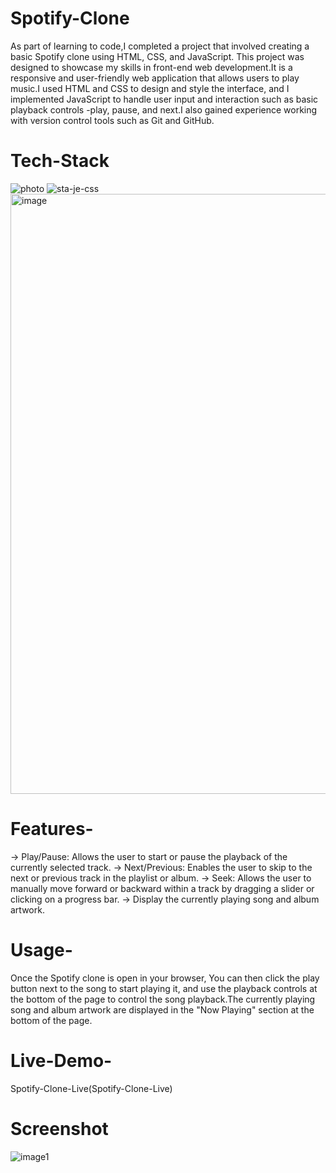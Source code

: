 # Spotify-Clone
As part of learning to code,I completed a project that involved creating a basic Spotify clone using HTML, CSS, and JavaScript. This project was designed to showcase my skills in front-end web development.It is a responsive and user-friendly web application that allows users to play music.I used HTML and CSS to design and style the interface, and I implemented JavaScript to handle user input and interaction such as basic playback controls -play, pause, and next.I also gained experience working with version control tools such as Git and GitHub.
# Tech-Stack
![photo](https://github.com/user-attachments/assets/fa40c55b-9faa-41e5-b6de-01af71c3d610)
![sta-je-css](https://github.com/user-attachments/assets/6f5f6296-5cb5-47e4-9527-1777e024242e)
<img width="960" alt="image" src="https://github.com/user-attachments/assets/473a4572-b3a1-424c-a63a-66f6004bf154" />

# Features-
-> Play/Pause: Allows the user to start or pause the playback of the currently selected track.
-> Next/Previous: Enables the user to skip to the next or previous track in the playlist or album.
-> Seek: Allows the user to manually move forward or backward within a track by dragging a slider or clicking on a progress bar.
-> Display the currently playing song and album artwork.
# Usage-
Once the Spotify clone is open in your browser, You can then click the play button next to the song to start playing it, and use the playback controls at the bottom of the page to control the song playback.The currently playing song and album artwork are displayed in the "Now Playing" section at the bottom of the page.
# Live-Demo-
Spotify-Clone-Live(Spotify-Clone-Live)
# Screenshot
![image1](https://github.com/user-attachments/assets/588b5180-6255-4199-8a20-85321667df43)
